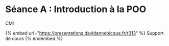 # Séance A : Introduction à la POO

CM1

{% embed url="https://presentations.davidannebicque.fr/r313" %}
Support de cours
{% endembed %}
